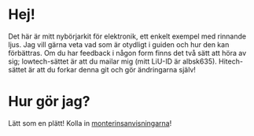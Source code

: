 Hej!
======

Det här är mitt nybörjarkit för elektronik, ett enkelt exempel med rinnande ljus. Jag vill gärna veta vad som är otydligt i guiden och hur den kan förbättras. Om du har feedback i någon form finns det två sätt att höra av sig; lowtech-sättet är att du mailar mig (mitt LiU-ID är albsk635). Hitech-sättet är att du forkar denna git och gör ändringarna själv!

Hur gör jag?
======
Lätt som en plätt! Kolla in <a href="https://github.com/albertskog/Electronics-Starter-Kit/raw/master/Guide/Nybo%CC%88rjarkit%20-%20Rinnande%20ljus.pdf">monterinsanvisningarna</a>!